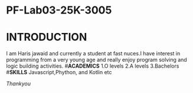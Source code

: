 # PF-Lab03-25K-3005
# INTRODUCTION
I am Haris jawaid and currently a student at fast nuces.I have interest in programming from a very young age and really enjoy program solving and logic building activities.
#**ACADEMICS**
1.O levels
2.A levels
3.Bachelors
#**SKILLS**
Javascript,Phython, and Kotlin etc

*Thankyou*
